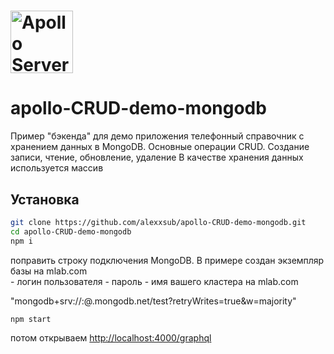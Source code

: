 # <a href='https://www.apollographql.com/'><img src='https://user-images.githubusercontent.com/841294/53402609-b97a2180-39ba-11e9-8100-812bab86357c.png' height='100' alt='Apollo Server'></a>


# apollo-CRUD-demo-mongodb

Пример "бэкенда" для  демо приложения телефонный справочник c хранением данных в MongoDB.
Основные операции CRUD. Создание записи, чтение, обновление, удаление
В качестве хранения данных используется массив

## Установка

```sh
git clone https://github.com/alexxsub/apollo-CRUD-demo-mongodb.git
cd apollo-CRUD-demo-mongodb
npm i
```
поправить строку подключения MongoDB. В примере создан экземпляр базы на mlab.com
<br>
<login> -  логин пользователя
<password> - пароль
<your cluster name> - имя вашего кластера на mlab.com

"mongodb+srv://<login>:<password>@<your cluster name>.mongodb.net/test?retryWrites=true&w=majority"

```sh
npm start
```

потом открываем [http://localhost:4000/graphql](http://localhost:4000/graphql)

